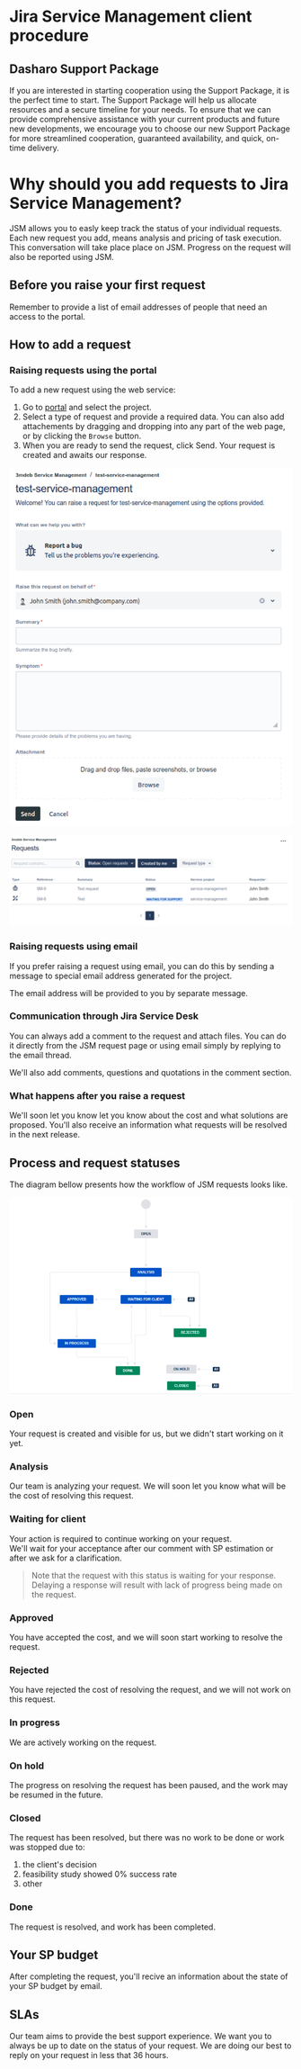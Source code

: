# Jira Service Management client procedure

## Dasharo Support Package

If you are interested in starting cooperation using the Support Package, it is the perfect time
to start. The Support Package will help us allocate resources and a secure timeline for your
needs. To ensure that we can provide comprehensive assistance with your current products and
future new developments, we encourage you to choose our new Support Package for more streamlined
cooperation, guaranteed availability, and quick, on-time delivery.

# Why should you add requests to Jira Service Management?

JSM allows you to easly keep track the status of your individual requests.\
Each new request you add, means analysis and pricing of task execution. This conversation will
take place place on JSM. Progress on the request will also be reported using JSM.

## Before you raise your first request

Remember to provide a list of email addresses of people that need an access to the portal.

## How to add a request

### Raising requests using the portal

To add a new request using the web service:

1. Go to [portal](https://jira-3mdeb.atlassian.net/servicedesk/customer/portals) and select the
   project.
2. Select a type of request and provide a required data. You can also add attachements by
   dragging and dropping into any part of the web page, or by clicking the `Browse` button.
3. When you are ready to send the request, click Send. Your request is created and awaits our response.

![](../images/jsm_add_request.png)

![](../images/jsm_view_requests.png)

### Raising requests using email

If you prefer raising a request using email, you can do this by sending a message to special
email address generated for the project.

The email address will be provided to you by separate message.

### Communication through Jira Service Desk

You can always add a comment to the request and attach files. You can do it directly from the
JSM request page or using email simply by replying to the email thread.

We'll also add comments, questions and quotations in the comment section.

### What happens after you raise a request

We'll soon let you know let you know about the cost and what solutions are proposed.
You'll also receive an information what requests will be resolved in the next release.

## Process and request statuses

The diagram bellow presents how the workflow of JSM requests looks like.

![](../images/jsm_workflow.png)

### Open

Your request is created and visible for us, but we didn't start working on it yet.

### Analysis

Our team is analyzing your request. We will soon let you know what will be the cost of resolving
this request.

### Waiting for client

Your action is required to continue working on your request.\
We'll wait for your acceptance after our comment with SP estimation or after we ask for a
clarification.

> Note that the request with this status is waiting for your response. Delaying a response will
> result with lack of progress being made on the request.

### Approved

You have accepted the cost, and we will soon start working to resolve the request.

### Rejected

You have rejected the cost of resolving the request, and we will not work on this request.

### In progress

We are actively working on the request.

### On hold

The progress on resolving the request has been paused, and the work may be resumed in the future.

### Closed

The request has been resolved, but there was no work to be done or work was stopped due to:
1. the client's decision
2. feasibility study showed 0% success rate
3. other

### Done

The request is resolved, and work has been completed.

## Your SP budget

After completing the request, you'll recive an information about the state of your SP budget by email.

## SLAs

Our team aims to provide the best support experience. We want you to always be up to date on
the status of your request. We are doing our best to reply on your request in less that
36 hours.
